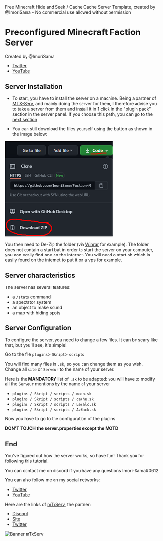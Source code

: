 Free Minecraft Hide and Seek / Cache Cache Server Template, created by @ImoriSama - No commercial use allowed without permission

# Preconfigured Minecraft Faction Server

Created by @ImoriSama 

* [Twitter](https://twitter.com/Imori_Sama)
* [YouTube](https://www.youtube.com/c/IMORISAMA/)

## Server Installation
* To start, you have to install the server on a machine. Being a partner of [MTX-Serv](https://mtxserv.com/fr/hebergeur-serveur-minecraft), and mainly doing the server for them, I therefore advise you to take a server from them and install it in 1 click in the "plugin pack" section in the server panel. If you choose this path, you can go to the [next section](https://github.com/sdieunidou/minecraft-hide-and-seek#server-characteristics)

* You can still download the files yourself using the button as shown in the image below:

![Image download](https://github.com/ImoriSama/Images-Explications/blob/main/Screenshot_450.png)

You then need to De-Zip the folder (via [Winrar](https://www.win-rar.com/start.html?&L=10) for example).
The folder does not contain a start.bat in order to start the server on your computer, you can easily find one on the internet. You will need a start.sh which is easily found on the internet to put it on a vps for example.

## Server characteristics

The server has several features:
* a `/stats` command
* a spectator system
* an object to make sound
* a map with hiding spots

## Server Configuration
To configure the server, you need to change a few files. It can be scary like that, but you'll see, it's simple!

Go to the file `plugins`> `Skript`> `scripts`

You will find many files in `.sk`, so you can change them as you wish. Change all `site` or `Serveur` to the name of your server.

Here is the **MANDATORY** list of `.sk` to be adapted:
you will have to modify all the `Serveur` mentions by the name of your server
* `plugins / Skript / scripts / main.sk`
* `plugins / Skript / scripts / cache.sk`
* `plugins / Skript / scripts / Lecalc.sk`
* `plugins / Skript / scripts / AzHack.sk`

Now you have to go to the configuration of the plugins

**DON'T TOUCH the server.properties except the MOTD**

## End
You've figured out how the server works, so have fun!
Thank you for following this tutorial.

You can contact me on discord if you have any questions Imori-Sama#0612

You can also follow me on my social networks:
* [Twitter](https://twitter.com/Imori_Sama)
* [YouTube](https://www.youtube.com/c/IMORISAMA/)

Here are the links of [mTxServ](https://mtxserv.com/fr/hebergeur-serveur-minecraft), the partner:

* [Discord](https://discord.com/invite/3gTSyJrfe7)
* [Site](https://mtxserv.com/fr/hebergeur-serveur-minecraft)
* [Twitter](https://twitter.com/mTxServ)

![Banner mTxServ](https://mtxserv.com/build/img/banner-minecraft-en.gif)
